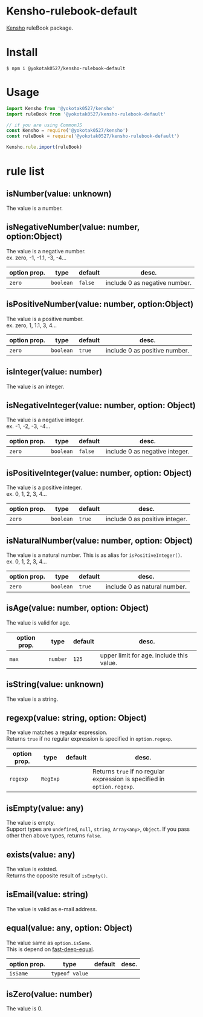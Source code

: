 # Kensho-rulebook-default

[Kensho](https://www.npmjs.com/package/@yokotak0527/kensho) ruleBook package.

# Install

```
$ npm i @yokotak0527/kensho-rulebook-default
```

# Usage

```js
import Kensho from '@yokotak0527/kensho'
import ruleBook from '@yokotak0527/kensho-rulebook-default'

// if you are using CommonJS
const Kensho = require('@yokotak0527/kensho')
const ruleBook = require('@yokotak0527/kensho-rulebook-default')

Kensho.rule.import(ruleBook)
```

# rule list

## isNumber(value: unknown)

The value is a number.

## isNegativeNumber(value: number, option:Object)

The value is a negative number.  
ex. zero, -1, -1.1, -3, -4...

| option prop. | type      | default | desc. |
|--------------|-----------|---------|-------|
| `zero`       | `boolean` | `false` | include 0 as negative number. |

## isPositiveNumber(value: number, option:Object)

The value is a positive number.  
ex. zero, 1, 1.1, 3, 4...

| option prop. | type      | default | desc. |
|--------------|-----------|---------|-------|
| `zero`       | `boolean` | `true`  | include 0 as positive number. |

## isInteger(value: number)

The value is an integer.

## isNegativeInteger(value: number, option: Object)

The value is a negative integer.  
ex. -1, -2, -3, -4...

| option prop. | type      | default | desc. |
|--------------|-----------|---------|-------|
| `zero`       | `boolean` | `false` | include 0 as negative integer. |

## isPositiveInteger(value: number, option: Object)

The value is a positive integer.  
ex. 0, 1, 2, 3, 4...

| option prop. | type      | default | desc. |
|--------------|-----------|---------|-------|
| `zero`       | `boolean` | `true`  | include 0 as positive integer. |

## isNaturalNumber(value: number, option: Object)

The value is a natural number. This is as alias for `isPositiveInteger()`.  
ex. 0, 1, 2, 3, 4...

| option prop. | type      | default | desc. |
|--------------|-----------|---------|-------|
| `zero`       | `boolean` | `true`  | include 0 as natural number. |

## isAge(value: number, option: Object)

The value is valid for age.

| option prop. | type      | default | desc. |
|--------------|-----------|---------|-------|
| `max`        | `number`  | `125`   | upper limit for age. include this value. |

## isString(value: unknown)

The value is a string.

## regexp(value: string, option: Object)

The value matches a regular expression.   
Returns `true` if no regular expression is specified in `option.regexp`.

| option prop. | type      | default | desc. |
|--------------|-----------|---------|-------|
| `regexp`     | `RegExp`  |         | Returns `true` if no regular expression is specified in `option.regexp`. |

## isEmpty(value: any)

The value is empty.  
Support types are `undefined`, `null`, `string`, `Array<any>`, `Object`.
If you pass other then above types, returns `false`.

## exists(value: any)

The value is existed.  
Returns the opposite result of `isEmpty()`.

## isEmail(value: string)

The value is valid as e-mail address.

## equal(value: any, option: Object)

The value same as `option.isSame`.  
This is depend on [fast-deep-equal](https://www.npmjs.com/package/fast-deep-equal).

| option prop. | type           | default | desc. |
|--------------|----------------|---------|-------|
| `isSame`     | `typeof value` |         |       |

## isZero(value: number)

The value is 0.

